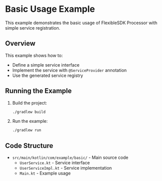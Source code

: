 # Basic Usage Example

This example demonstrates the basic usage of FlexibleSDK Processor with simple service registration.

## Overview

This example shows how to:
- Define a simple service interface
- Implement the service with `@ServiceProvider` annotation
- Use the generated service registry

## Running the Example

1. Build the project:
   ```bash
   ./gradlew build
   ```

2. Run the example:
   ```bash
   ./gradlew run
   ```

## Code Structure

- `src/main/kotlin/com/example/basic/` - Main source code
  - `UserService.kt` - Service interface
  - `UserServiceImpl.kt` - Service implementation
  - `Main.kt` - Example usage